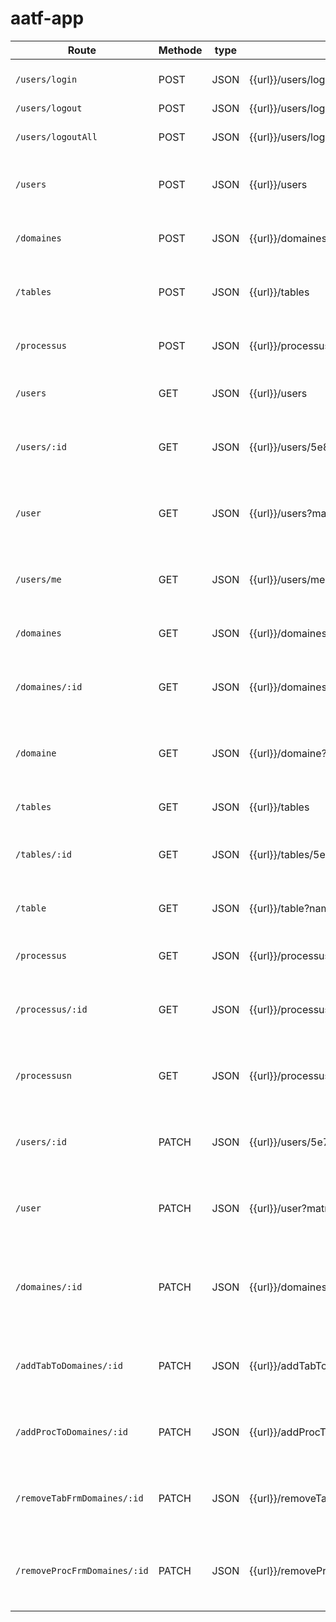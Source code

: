 # aatf-app

|Route	|Methode|	type|	Full route	|Description|																					
| --- | --- | --- | --- | --- | 
|`/users/login`	|POST|	JSON	|{{url}}/users/login|	Connexion d'un utilisateur|		
|`/users/logout`|POST|JSON	|{{url}}/users/logout|	Déconnexion|			
|`/users/logoutAll`|	POST|	JSON|	{{url}}/users/logoutAll|	Déconnexion de tous les appareils|																					
|`/users`|	POST|	JSON|	{{url}}/users|	Création d'un nouveau utilisateur	|																				
|`/domaines`|	POST|	JSON|	{{url}}/domaines|	Création d'un nouveau domaine|																					
|`/tables`|	POST|	JSON|	{{url}}/tables|	Création d'une nouvelle table	|																				
|`/processus`|	POST|	JSON|	{{url}}/processus|	Création d'un nouveau Processus|																					
|`/users`|	GET|	JSON|	{{url}}/users	| Affichage de tous les utilisateurs	|																				
|`/users/:id`|	GET	|JSON	|{{url}}/users/5e84d1c841c4063a9fc974c4	|Affichage d'un utilisateur selon son ID de BD|																					
|`/user`|	GET	|JSON|	{{url}}/users?matricule=BCP123|	Affichage d'un utilisateur selon son matricule|																					
|`/users/me`|	GET	|JSON|	{{url}}/users/me|	Affichage des informations du profil connecté		|																			
|`/domaines`|	GET	|JSON	|{{url}}/domaines|	Affichage de tous les domaines|																					
|`/domaines/:id`|	GET	|JSON	|{{url}}/domaines/5e84d26741c4063a9fc974c8|	Affichage d'un domaine selon son ID de BD	|																			
|`/domaine`|	GET	|JSON|	{{url}}/domaine?nameD=domaine3| Affichage d'un domaine selon son nom|																					
|`/tables`|	GET	|JSON|	{{url}}/tables	|Affichage de tous les tables	|																				
|`/tables/:id`|	GET|	JSON|	{{url}}/tables/5e84d2a141c4063a9fc974cd|	Affichage d'une table selon son ID de BD|																					
|`/table`|	GET	|JSON|	{{url}}/table?nameT=table1|	Affichage d'une table selon son nom|	
|`/processus`|	GET|	JSON|	{{url}}/processus|	Affichage de tous les processus|																					
|`/processus/:id`|	GET|	JSON|	{{url}}/processus/5e80e28deacde2823d81bdf1|	Affichage d'un processus selon son ID de BD|																					
|`/processusn`|	GET	|JSON	|{{url}}/processusn?nameP=processus1|	Affichage d'un processus selon son nom|																					
|`/users/:id`|	PATCH	|JSON|	{{url}}/users/5e73ce943c652003a1bc3a86|	Modifier les infos d'un utilisateur selon son ID de BD|																					
|`/user`|	PATCH	|JSON|	{{url}}/user?matricule=BCP123	|Modifier les infos d'un utilisateur selon son matricule|																					
|`/domaines/:id`|	PATCH|	JSON|	{{url}}/domaines/5e84d26741c4063a9fc974c8|	Modifier le nom ou la description d'un domaine selon son ID de BD	|																				
|`/addTabToDomaines/:id`|	PATCH|	JSON|	{{url}}/addTabToDomaines/5e84d26741c4063a9fc974c8|	Ajouter un ou plusieurs tableaux à un domaine selon son ID|																					
|`/addProcToDomaines/:id`|	PATCH	|JSON	|{{url}}/addProcToDomaines/5e84d26741c4063a9fc974c8|	Ajouter un ou plusieurs processus à un domaine selon son ID	|																				
|`/removeTabFrmDomaines/:id`|	PATCH	|JSON|	{{url}}/removeTabFrmDomaines/5e84d26741c4063a9fc974c8|	Retirer un ou plusieurs tables d'un domaine selon son ID|																					
|`/removeProcFrmDomaines/:id`|	PATCH|	JSON	|{{url}}/removeProcFrmDomaines/5e84d26741c4063a9fc974c8	|Retirer un ou plusieurs processus d'un domaine selon son ID|																					
